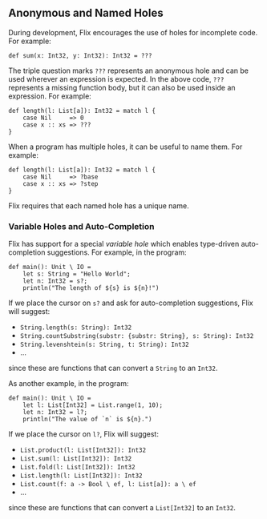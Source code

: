 ## Anonymous and Named Holes

During development, Flix encourages the use of holes for incomplete code. For
example:

```flix
def sum(x: Int32, y: Int32): Int32 = ???
```

The triple question marks `???` represents an anonymous hole and can be used
wherever an expression is expected. In the above code, `???` represents a
missing function body, but it can also be used inside an expression. For
example:

```flix
def length(l: List[a]): Int32 = match l {
    case Nil     => 0
    case x :: xs => ???
}
```

When a program has multiple holes, it can be useful to name them. For example:

```flix
def length(l: List[a]): Int32 = match l {
    case Nil     => ?base
    case x :: xs => ?step
}
```

Flix requires that each named hole has a unique name.


### Variable Holes and Auto-Completion

Flix has support for a special _variable hole_ which enables type-driven
auto-completion suggestions. For example, in the program:

```flix
def main(): Unit \ IO = 
    let s: String = "Hello World";
    let n: Int32 = s?;
    println("The length of ${s} is ${n}!")
```

If we place the cursor on `s?` and ask for auto-completion suggestions, Flix
will suggest:

- `String.length(s: String): Int32`
- `String.countSubstring(substr: {substr: String}, s: String): Int32`
- `String.levenshtein(s: String, t: String): Int32`
- ...

since these are functions that can convert a `String` to an `Int32`.

As another example, in the program:

```flix
def main(): Unit \ IO = 
    let l: List[Int32] = List.range(1, 10);
    let n: Int32 = l?;
    println("The value of `n` is ${n}.")
```

If we place the cursor on `l?`, Flix will suggest:

- `List.product(l: List[Int32]): Int32`
- `List.sum(l: List[Int32]): Int32`
- `List.fold(l: List[Int32]): Int32`
- `List.length(l: List[Int32]): Int32`
- `List.count(f: a -> Bool \ ef, l: List[a]): a \ ef`
- ...

since these are functions that can convert a `List[Int32]` to an `Int32`.

